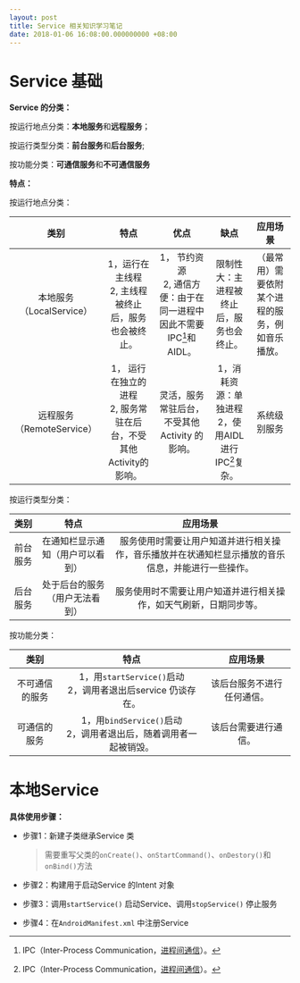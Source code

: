 ```yaml
---
layout: post
title: Service 相关知识学习笔记
date: 2018-01-06 16:08:00.000000000 +08:00
---
```




# Service 基础

**Service 的分类：**

按运行地点分类：**本地服务**和**远程服务**；

按运行类型分类：**前台服务**和**后台服务**;

按功能分类：**可通信服务**和**不可通信服务**

**特点：**

按运行地点分类：

|           类别            |                             特点                             |                             优点                             |                           缺点                           |                     应用场景                     |
| :-----------------------: | :----------------------------------------------------------: | :----------------------------------------------------------: | :------------------------------------------------------: | :----------------------------------------------: |
| 本地服务（LocalService）  |    1，运行在主线程<br>2, 主线程被终止后，服务也会被终止。    | 1， 节约资源<br>2, 通信方便：由于在同一进程中因此不需要IPC[^IPC]和AIDL。 |         限制性大：主进程被终止后，服务也会终止。         | （最常用）需要依附某个进程的服务，例如音乐播放。 |
| 远程服务（RemoteService） | 1， 运行在独立的进程<br>2, 服务常驻在后台，不受其他Activity的影响。 |        灵活，服务常驻后台，不受其他Activity 的影响。         | 1，消耗资源：单独进程<br>2，使用AIDL 进行IPC[^IPC]复杂。 |                   系统级别服务                   |

[^IPC]: IPC（Inter-Process Communication，[进程间通信](https://baike.baidu.com/item/进程间通信/1235923)）。

按运行类型分类：

|   类别   |               特点               |                           应用场景                           |
| :------: | :------------------------------: | :----------------------------------------------------------: |
| 前台服务 | 在通知栏显示通知（用户可以看到） | 服务使用时需要让用户知道并进行相关操作，音乐播放并在状通知栏显示播放的音乐信息，并能进行一些操作。 |
| 后台服务 |  处于后台的服务（用户无法看到）  | 服务使用时不需要让用户知道并进行相关操作，如天气刷新，日期同步等。 |

按功能分类：

|      类别      |                             特点                             |          应用场景          |
| :------------: | :----------------------------------------------------------: | :------------------------: |
| 不可通信的服务 | 1，用`startService()`启动<br>2，调用者退出后service 仍谈存在。 | 该后台服务不进行任何通信。 |
|  可通信的服务  | 1，用`bindService()`启动<br>2，调用者退出后，随着调用者一起被销毁。 |    该后台需要进行通信。    |



# 本地Service

**具体使用步骤：**

* 步骤1：新建子类继承Service 类

  > 需要重写父类的`onCreate()`、`onStartCommand()`、`onDestory()`和`onBind()`方法

* 步骤2：构建用于启动Service 的Intent 对象
* 步骤3：调用`startService()` 启动Service、调用`stopService()` 停止服务
* 步骤4：在`AndroidManifest.xml` 中注册Service



